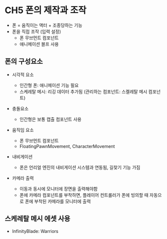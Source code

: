 # CH5 폰의 제작과 조작

- 폰 = 움직이는 액터 + 조종당하는 기능
- 폰을 직접 조작 (입력 설정)
  - 폰 무브먼트 컴포넌트
  - 애니메이션 블프 사용

## 폰의 구성요소

- 시각적 요소
  - 인간형 폰: 애니메이션 기능 필요
  - 스케레탈 메시: 리깅 데이터 추가됨 (관리하는 컴포넌트: 스켈레탈 메시 컴포넌트)

- 충돌요소
  - 인간형은 보통 캡츌 컴포넌트 사용
- 움직임 요소
  - 폰 무브먼트 컴포넌트 
  - FloatingPawnMovement, CharacterMovement
- 내비게이션
  - 폰은 언리얼 엔진의 내비게이션 시스템과 연동됨, 길찾기 기능 가짐

- 카메라 출력
  - 이동과 동시에 모니터에 장면을 출력해야함
  - 폰에 카메라 컴포넌트를 부착하면, 플레이어 컨트롤러가 폰에 빙의할 때 자동으로 폰에 부착된 카메라를 모니터에 출력


## 스케레탈 메시 에셋 사용

- InfinityBlade: Warriors

